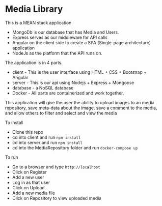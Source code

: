 # Media Library

This is a MEAN stack application 
- MongoDb is our database that has Media and Users.  
- Express serves as our middleware for API calls 
- Angular on the client side to create a SPA (Single-page architecture) application
- NodeJs as the platform that the API runs on.

The application is in 4 parts.
- client - This is the user interface using HTML + CSS + Bootstrap + Angular
- server - This is our api using Nodejs + Express + Mongoose
- database - a NoSQL database 
- Docker - All  parts are containerized and work together.

<p>This application will give the user the ability to upload 
images to an media repository, save meta-data about the image, 
save a comment to the media, and allow others to filter and 
select and view the media</p>

To install
- Clone this repo
- cd into client and run `npm install`
- cd into server and run `npm install`
- cd into the MediaRepository folder and run `docker-compose up`

To run
- Go to a browser and type `http://localhost`
- Click on Register
- Add a new user
- Log in as that user
- Click on Upload 
- Add a new media file
- Click on Repository to view uploaded media
